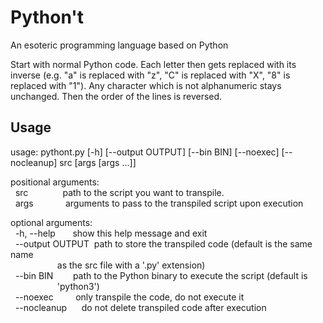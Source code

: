 # Python't
An esoteric programming language based on Python

Start with normal Python code. Each letter then gets replaced with its inverse (e.g. "a" is replaced with "z", "C" is replaced with "X", "8" is replaced with "1"). Any character which is not alphanumeric stays unchanged. Then the order of the lines is reversed.

## Usage
usage: pythont.py [-h] [--output OUTPUT] [--bin BIN] [--noexec] [--nocleanup] src [args [args ...]]

positional arguments:<br />&nbsp;&nbsp;src&nbsp;&nbsp;&nbsp;&nbsp;&nbsp;&nbsp;&nbsp;&nbsp;&nbsp;&nbsp;&nbsp;&nbsp;&nbsp;&nbsp;path to the script you want to transpile.<br />&nbsp;&nbsp;args&nbsp;&nbsp;&nbsp;&nbsp;&nbsp;&nbsp;&nbsp;&nbsp;&nbsp;&nbsp;&nbsp;&nbsp; arguments to pass to the transpiled script upon execution

optional arguments:<br />&nbsp;&nbsp;-h, --help&nbsp;&nbsp;&nbsp;&nbsp;&nbsp;&nbsp; show this help message and exit<br />&nbsp;&nbsp;--output OUTPUT&nbsp;&nbsp;path to store the transpiled code (default is the same name<br />&nbsp;&nbsp;&nbsp;&nbsp;&nbsp;&nbsp;&nbsp;&nbsp;&nbsp;&nbsp;&nbsp;&nbsp;&nbsp;&nbsp;&nbsp;&nbsp;&nbsp;&nbsp; as the src file with a '.py' extension)<br />&nbsp;&nbsp;--bin BIN&nbsp;&nbsp;&nbsp;&nbsp;&nbsp;&nbsp;&nbsp;&nbsp;path to the Python binary to execute the script (default is<br />&nbsp;&nbsp;&nbsp;&nbsp;&nbsp;&nbsp;&nbsp;&nbsp;&nbsp;&nbsp;&nbsp;&nbsp;&nbsp;&nbsp;&nbsp;&nbsp;&nbsp;&nbsp; 'python3')<br />&nbsp;&nbsp;--noexec&nbsp;&nbsp;&nbsp;&nbsp;&nbsp;&nbsp;&nbsp;&nbsp; only transpile the code, do not execute it<br />&nbsp;&nbsp;--nocleanup&nbsp;&nbsp;&nbsp;&nbsp;&nbsp;&nbsp;do not delete transpiled code after execution

